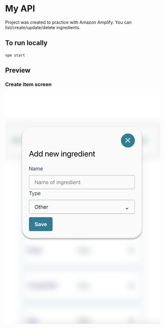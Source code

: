 # My API

Project was created to practice with Amazon Amplify.
You can list/create/update/delete ingredients.

## To run locally

`npm start`

## Preview

### Create item screen

![Create item screen](src/images/my_api_create.png)
